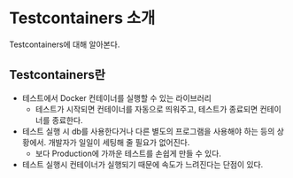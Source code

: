 # Testcontainers 소개
Testcontainers에 대해 알아본다.

## Testcontainers란
- 테스트에서 Docker 컨테이너를 실행할 수 있는 라이브러리
	- 테스트가 시작되면 컨테이너를 자동으로 띄워주고, 테스트가 종료되면 컨테이너를 종료한다.
- 테스트 실행 시 db를 사용한다거나 다른 별도의 프로그램을 사용해야 하는 등의 상황에서. 개발자가 일일이 세팅해 줄 필요가 없어진다. 
	- 보다 Production에 가까운 테스트를 손쉽게 만들 수 있다.
- 테스트 실행시 컨테이너가 실행되기 때문에 속도가 느려진다는 단점이 있다.